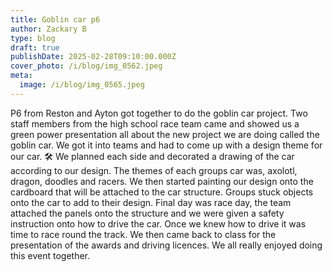 ```yaml
---
title: Goblin car p6
author: Zackary B
type: blog
draft: true
publishDate: 2025-02-28T09:10:00.000Z
cover_photo: /i/blog/img_0562.jpeg
meta:
  image: /i/blog/img_0565.jpeg
---
```

P6 from Reston and Ayton got together to do the goblin car project. Two staff members from the high school race team came and showed us a green power presentation all about the new project we are doing called the goblin car. We got it into teams and had to come up with a design theme for our car. 🛠️ We planned each side and decorated a drawing of the car according to our design. The themes of each groups car was, axolotl, dragon, doodles and racers. We then started painting our design onto the cardboard that will be attached to the car structure. Groups stuck objects onto the car to add to their design. Final day was race day, the team attached the panels onto the structure and we were given a safety instruction onto how to drive the car. Once we knew how to drive it was time to race round the track. We then came back to class for the presentation of the awards and driving licences. We all really enjoyed doing this event together.
